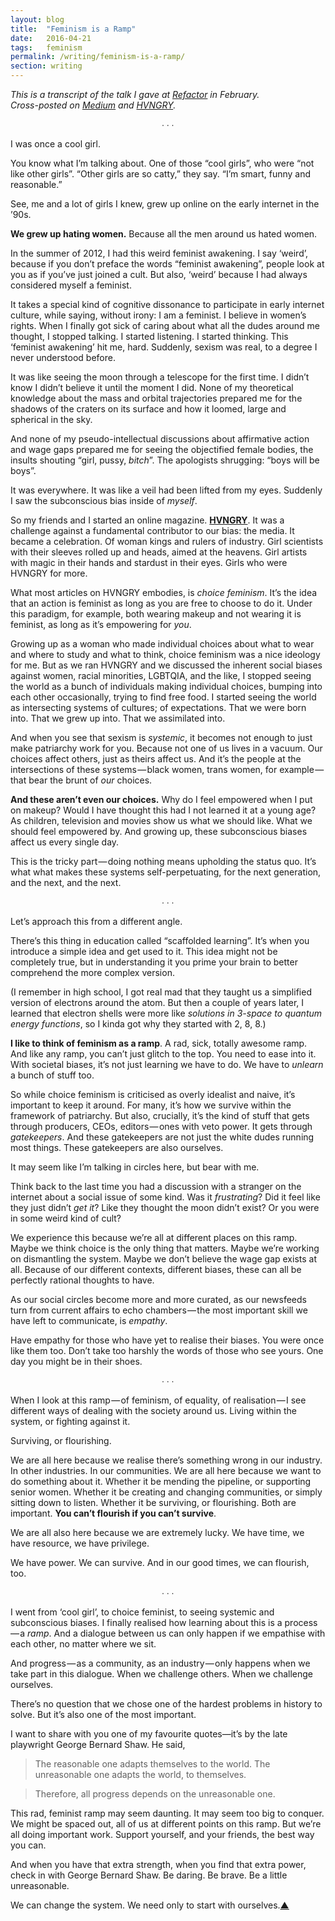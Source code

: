 ```yaml
---
layout: blog
title:  "Feminism is a Ramp"
date:   2016-04-21
tags:   feminism
permalink: /writing/feminism-is-a-ramp/
section: writing
---
```


*This is a transcript of the talk I gave at [Refactor](http://refactor.org.nz/) in February. <br/> Cross-posted on [Medium](https://medium.com/hvngry-magazine/feminism-is-a-ramp-96796a63c5c7) and [HVNGRY](http://hvngrymag.com/2016/04/21/feminism-is-a-ramp/).*

<p style="text-align: center;">&#8729; &#8729; &#8729;</p>

I was once a cool girl.

You know what I’m talking about. One of those “cool girls”, who were “not like other girls”. “Other girls are so catty,” they say. “I’m smart, funny and reasonable.”

See, me and a lot of girls I knew, grew up online on the early internet in the ’90s.

**We grew up hating women.** Because all the men around us hated women.

In the summer of 2012, I had this weird feminist awakening. I say ‘weird’, because if you don’t preface the words “feminist awakening”, people look at you as if you’ve just joined a cult. But also, ‘weird’ because I had always considered myself a feminist.

It takes a special kind of cognitive dissonance to participate in early internet culture, while saying, without irony: I am a feminist. I believe in women’s rights. When I finally got sick of caring about what all the dudes around me thought, I stopped talking. I started listening. I started thinking. This ‘feminist awakening’ hit me, hard. Suddenly, sexism was real, to a degree I never understood before.

It was like seeing the moon through a telescope for the first time. I didn’t know I didn’t believe it until the moment I did. None of my theoretical knowledge about the mass and orbital trajectories prepared me for the shadows of the craters on its surface and how it loomed, large and spherical in the sky.

And none of my pseudo-intellectual discussions about affirmative action and wage gaps prepared me for seeing the objectified female bodies, the insults shouting “girl, pussy, *bitch*”. The apologists shrugging: “boys will be boys”.

It was everywhere. It was like a veil had been lifted from my eyes. Suddenly I saw the subconscious bias inside of *myself*.

So my friends and I started an online magazine. **[HVNGRY](http://hvngry.com)**. It was a challenge against a fundamental contributor to our bias: the media. It became a celebration. Of woman kings and rulers of industry. Girl scientists with their sleeves rolled up and heads, aimed at the heavens. Girl artists with magic in their hands and stardust in their eyes. Girls who were HVNGRY for more.

What most articles on HVNGRY embodies, is *choice feminism*. It’s the idea that an action is feminist as long as you are free to choose to do it. Under this paradigm, for example, both wearing makeup and not wearing it is feminist, as long as it’s empowering for *you*.

Growing up as a woman who made individual choices about what to wear and where to study and what to think, choice feminism was a nice ideology for me. But as we ran HVNGRY and we discussed the inherent social biases against women, racial minorities, LGBTQIA, and the like, I stopped seeing the world as a bunch of individuals making individual choices, bumping into each other occasionally, trying to find free food. I started seeing the world as intersecting systems of cultures; of expectations. That we were born into. That we grew up into. That we assimilated into.

And when you see that sexism is *systemic*, it becomes not enough to just make patriarchy work for you. Because not one of us lives in a vacuum. Our choices affect others, just as theirs affect us. And it’s the people at the intersections of these systems — black women, trans women, for example — that bear the brunt of *our* choices.

**And these aren’t even our choices.** Why do I feel empowered when I put on makeup? Would I have thought this had I not learned it at a young age? As children, television and movies show us what we should like. What we should feel empowered by. And growing up, these subconscious biases affect us every single day.

This is the tricky part — doing nothing means upholding the status quo. It’s what what makes these systems self-perpetuating, for the next generation, and the next, and the next.

<p style="text-align: center;">&#8729; &#8729; &#8729;</p>

Let’s approach this from a different angle.

There’s this thing in education called “scaffolded learning”. It’s when you introduce a simple idea and get used to it. This idea might not be completely true, but in understanding it you prime your brain to better comprehend the more complex version.

(I remember in high school, I got real mad that they taught us a simplified version of electrons around the atom. But then a couple of years later, I learned that electron shells were more like *solutions in 3-space to quantum energy functions*, so I kinda got why they started with 2, 8, 8.)

**I like to think of feminism as a ramp**. A rad, sick, totally awesome ramp. And like any ramp, you can’t just glitch to the top. You need to ease into it. With societal biases, it’s not just learning we have to do. We have to *unlearn* a bunch of stuff too.

So while choice feminism is criticised as overly idealist and naive, it’s important to keep it around. For many, it’s how we survive within the framework of patriarchy. But also, crucially, it’s the kind of stuff that gets through producers, CEOs, editors — ones with veto power. It gets through *gatekeepers*. And these gatekeepers are not just the white dudes running most things. These gatekeepers are also ourselves.

It may seem like I’m talking in circles here, but bear with me.

Think back to the last time you had a discussion with a stranger on the internet about a social issue of some kind. Was it *frustrating*? Did it feel like they just didn’t *get it*? Like they thought the moon didn’t exist? Or you were in some weird kind of cult?

We experience this because we’re all at different places on this ramp. Maybe we think choice is the only thing that matters. Maybe we’re working on dismantling the system. Maybe we don’t believe the wage gap exists at all. Because of our different contexts, different biases, these can all be perfectly rational thoughts to have.

As our social circles become more and more curated, as our newsfeeds turn from current affairs to echo chambers — the most important skill we have left to communicate, is *empathy*.

Have empathy for those who have yet to realise their biases. You were once like them too. Don’t take too harshly the words of those who see yours. One day you might be in their shoes.

<p style="text-align: center;">&#8729; &#8729; &#8729;</p>

When I look at this ramp — of feminism, of equality, of realisation — I see different ways of dealing with the society around us. Living within the system, or fighting against it.

Surviving, or flourishing.

We are all here because we realise there’s something wrong in our industry. In other industries. In our communities. We are all here because we want to do something about it. Whether it be mending the pipeline, or supporting senior women. Whether it be creating and changing communities, or simply sitting down to listen. Whether it be surviving, or flourishing. Both are important. **You can’t flourish if you can’t survive**.

We are all also here because we are extremely lucky. We have time, we have resource, we have privilege.

We have power. We can survive. And in our good times, we can flourish, too.

<p style="text-align: center;">&#8729; &#8729; &#8729;</p>

I went from ‘cool girl’, to choice feminist, to seeing systemic and subconscious biases. I finally realised how learning about this is a process — a *ramp*. And a dialogue between us can only happen if we empathise with each other, no matter where we sit.

And progress — as a community, as an industry — only happens when we take part in this dialogue. When we challenge others. When we challenge ourselves.

There’s no question that we chose one of the hardest problems in history to solve. But it’s also one of the most important.

I want to share with you one of my favourite quotes—it’s by the late playwright George Bernard Shaw. He said,

> The reasonable one adapts themselves to the world. The unreasonable one adapts the world, to themselves.

> Therefore, all progress depends on the unreasonable one.

This rad, feminist ramp may seem daunting. It may seem too big to conquer. We might be spaced out, all of us at different points on this ramp. But we’re all doing important work. Support yourself, and your friends, the best way you can.

And when you have that extra strength, when you find that extra power, check in with George Bernard Shaw. Be daring. Be brave. Be a little unreasonable.

We can change the system. We need only to start with ourselves.[▲](#)
